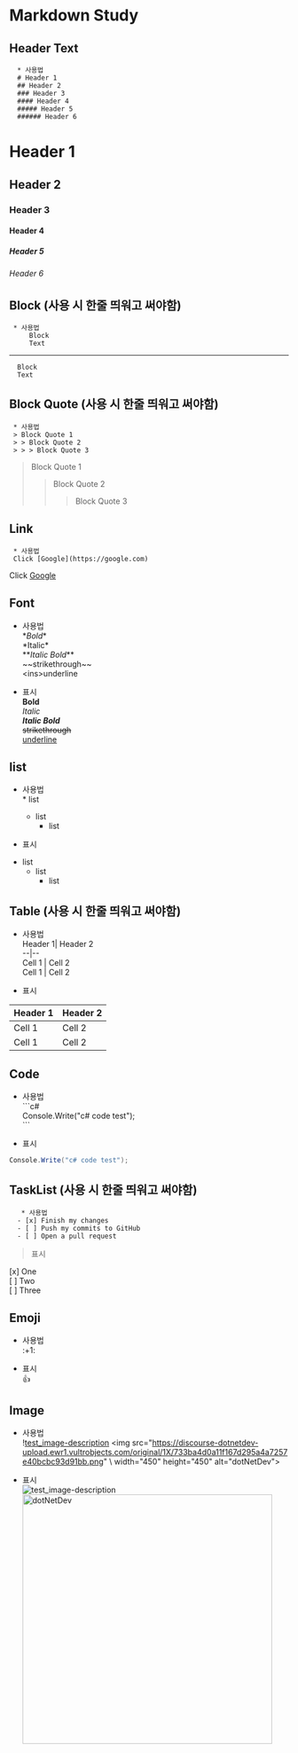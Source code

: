 # Markdown Study

## Header Text
      * 사용법       
      # Header 1     
      ## Header 2        
      ### Header 3       
      #### Header 4      
      ##### Header 5     
      ###### Header 6      
# Header 1
## Header 2
### Header 3
#### Header 4
##### Header 5
###### Header 6

## Block (사용 시 한줄 띄워고 써야함)
     * 사용법     
         Block       
         Text        
---
      Block
      Text

## Block Quote (사용 시 한줄 띄워고 써야함)
     * 사용법     
     > Block Quote 1        
     > > Block Quote 2      
     > > > Block Quote 3        

> Block Quote 1
> > Block Quote 2
> > > Block Quote 3

## Link
     * 사용법     
     Click [Google](https://google.com)         

Click [Google](https://google.com)

## Font  
- 사용법     
\**Bold**       
\*Italic*       
\**_Italic Bold_**          
\~~strikethrough~~      
\<ins>underline</ins>           

- 표시      
**Bold**    
*Italic*    
**_Italic Bold_**       
~~strikethrough~~       
<ins>underline</ins>    

## list
- 사용법     
\* list         
  + list       
    - list     

- 표시      
* list
  + list
    - list

## Table (사용 시 한줄 띄워고 써야함)
- 사용법     
Header 1| Header 2     
--|--      
Cell 1 | Cell 2        
Cell 1 | Cell 2            

- 표시      

Header 1| Header 2
--|--
Cell 1 | Cell 2
Cell 1 | Cell 2

## Code
- 사용법     
\```c#      
Console.Write("c# code test");     
\```            

- 표시      

```c#
Console.Write("c# code test");
```

## TaskList  (사용 시 한줄 띄워고 써야함)
       * 사용법     
      - [x] Finish my changes
      - [ ] Push my commits to GitHub
      - [ ] Open a pull request  

> 표시      

[x] One     
[ ] Two     
[ ] Three       

## Emoji
- 사용법     
\:\+1\:       

- 표시      
:+1:        

## Image
- 사용법     
\![test_image-description](https://discourse-dotnetdev-upload.ewr1.vultrobjects.com/original/1X/733ba4d0a11f167d295a4a7257e40bcbc93d91bb.png)
\<img src="https://discourse-dotnetdev-upload.ewr1.vultrobjects.com/original/1X/733ba4d0a11f167d295a4a7257e40bcbc93d91bb.png" 
\     width="450" height="450" alt="dotNetDev"></img><br/>      

- 표시      
![test_image-description](https://discourse-dotnetdev-upload.ewr1.vultrobjects.com/original/1X/733ba4d0a11f167d295a4a7257e40bcbc93d91bb.png)
<img src="https://discourse-dotnetdev-upload.ewr1.vultrobjects.com/original/1X/733ba4d0a11f167d295a4a7257e40bcbc93d91bb.png" 
     width="450" height="450" alt="dotNetDev"></img><br/>
